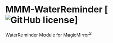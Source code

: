 # MMM-WaterReminder [![GitHub license](https://img.shields.io/badge/license-MIT-blue.svg?style=flat)]

WaterReminder Module for MagicMirror<sup>2</sup>

